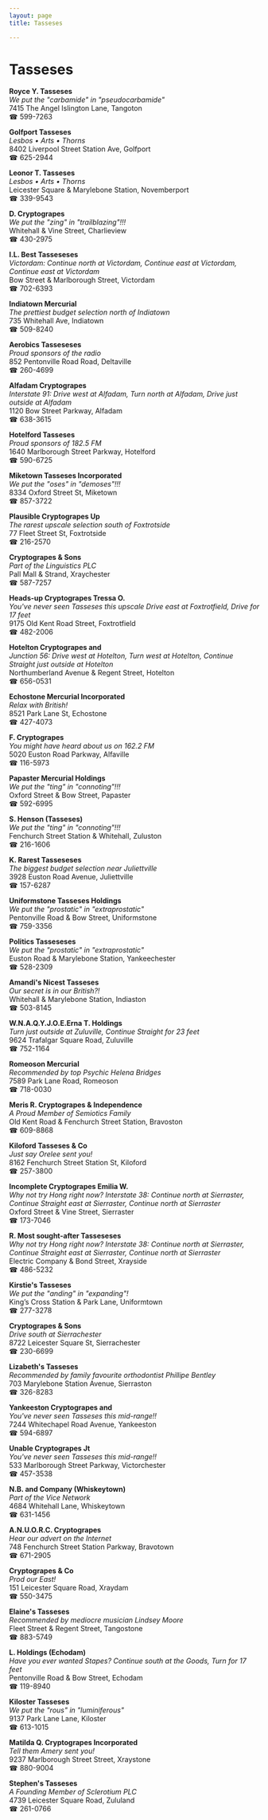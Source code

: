 ```yaml
---
layout: page 
title: Tasseses

---
```



# Tasseses


 **Royce Y. Tasseses**  
_We put the "carbamide" in "pseudocarbamide"_  
7415 The Angel Islington Lane, Tangoton  
☎ 599-7263

**Golfport Tasseses**  
_Lesbos • Arts • Thorns_  
8402 Liverpool Street Station Ave, Golfport  
☎ 625-2944

**Leonor T. Tasseses**  
_Lesbos • Arts • Thorns_  
Leicester Square & Marylebone Station, Novemberport  
☎ 339-9543

**D. Cryptograpes**  
_We put the "zing" in "trailblazing"!!!_  
Whitehall & Vine Street, Charlieview  
☎ 430-2975

**I.L. Best Tasseseses**  
_Victordam: Continue north at Victordam, Continue east at Victordam, Continue east at Victordam_  
Bow Street & Marlborough Street, Victordam  
☎ 702-6393

**Indiatown Mercurial**  
_The prettiest budget selection north of Indiatown_  
735 Whitehall Ave, Indiatown  
☎ 509-8240

**Aerobics Tasseseses**  
_Proud sponsors of the radio_  
852 Pentonville Road Road, Deltaville  
☎ 260-4699

**Alfadam Cryptograpes**  
_Interstate 91: Drive west at Alfadam, Turn north at Alfadam, Drive just outside at Alfadam_  
1120 Bow Street Parkway, Alfadam  
☎ 638-3615

**Hotelford Tasseses**  
_Proud sponsors of 182.5 FM_  
1640 Marlborough Street Parkway, Hotelford  
☎ 590-6725

**Miketown Tasseses Incorporated**  
_We put the "oses" in "demoses"!!!_  
8334 Oxford Street St, Miketown  
☎ 857-3722

**Plausible Cryptograpes Up**  
_The rarest upscale selection south of Foxtrotside_  
77 Fleet Street St, Foxtrotside  
☎ 216-2570

**Cryptograpes & Sons**  
_Part of the Linguistics PLC_  
Pall Mall & Strand, Xraychester  
☎ 587-7257

**Heads-up Cryptograpes Tressa O.**  
_You've never seen Tasseses this upscale 
Drive east at Foxtrotfield, Drive for 17 feet_  
9175 Old Kent Road Street, Foxtrotfield  
☎ 482-2006

**Hotelton Cryptograpes and**  
_Junction 56: Drive west at Hotelton, Turn west at Hotelton, Continue Straight just outside at Hotelton_  
Northumberland Avenue & Regent Street, Hotelton  
☎ 656-0531

**Echostone Mercurial Incorporated**  
_Relax with British!_  
8521 Park Lane St, Echostone  
☎ 427-4073

**F. Cryptograpes**  
_You might have heard about us on 162.2 FM_  
5020 Euston Road Parkway, Alfaville  
☎ 116-5973

**Papaster Mercurial Holdings**  
_We put the "ting" in "connoting"!!!_  
Oxford Street & Bow Street, Papaster  
☎ 592-6995

**S. Henson (Tasseses)**  
_We put the "ting" in "connoting"!!!_  
Fenchurch Street Station & Whitehall, Zuluston  
☎ 216-1606

**K. Rarest Tasseseses**  
_The biggest budget selection near Juliettville_  
3928 Euston Road Avenue, Juliettville  
☎ 157-6287

**Uniformstone Tasseses Holdings**  
_We put the "prostatic" in "extraprostatic"_  
Pentonville Road & Bow Street, Uniformstone  
☎ 759-3356

**Politics Tasseseses**  
_We put the "prostatic" in "extraprostatic"_  
Euston Road & Marylebone Station, Yankeechester  
☎ 528-2309

**Amandi's Nicest Tasseses**  
_Our secret is in our British?!_  
Whitehall & Marylebone Station, Indiaston  
☎ 503-8145

**W.N.A.Q.Y.J.O.E.Erna T. Holdings**  
_Turn just outside at Zuluville, Continue Straight for 23 feet_  
9624 Trafalgar Square Road, Zuluville  
☎ 752-1164

**Romeoson Mercurial**  
_Recommended by top Psychic Helena Bridges_  
7589 Park Lane Road, Romeoson  
☎ 718-0030

**Meris R. Cryptograpes & Independence**  
_A Proud Member of Semiotics Family_  
Old Kent Road & Fenchurch Street Station, Bravoston  
☎ 609-8868

**Kiloford Tasseses & Co**  
_Just say Orelee sent you!_  
8162 Fenchurch Street Station St, Kiloford  
☎ 257-3800

**Incomplete Cryptograpes Emilia W.**  
_Why not try Hong right now? 
Interstate 38: Continue north at Sierraster, Continue Straight east at Sierraster, Continue north at Sierraster_  
Oxford Street & Vine Street, Sierraster  
☎ 173-7046

**R. Most sought-after Tasseseses**  
_Why not try Hong right now? 
Interstate 38: Continue north at Sierraster, Continue Straight east at Sierraster, Continue north at Sierraster_  
Electric Company & Bond Street, Xrayside  
☎ 486-5232

**Kirstie's Tasseses**  
_We put the "anding" in "expanding"!_  
King’s Cross Station & Park Lane, Uniformtown  
☎ 277-3278

**Cryptograpes & Sons**  
_Drive south at Sierrachester_  
8722 Leicester Square St, Sierrachester  
☎ 230-6699

**Lizabeth's Tasseses**  
_Recommended by family favourite orthodontist Phillipe Bentley_  
703 Marylebone Station Avenue, Sierraston  
☎ 326-8283

**Yankeeston Cryptograpes and**  
_You've never seen Tasseses this mid-range!!_  
7244 Whitechapel Road Avenue, Yankeeston  
☎ 594-6897

**Unable Cryptograpes Jt**  
_You've never seen Tasseses this mid-range!!_  
533 Marlborough Street Parkway, Victorchester  
☎ 457-3538

**N.B. and Company (Whiskeytown)**  
_Part of the Vice Network_  
4684 Whitehall Lane, Whiskeytown  
☎ 631-1456

**A.N.U.O.R.C. Cryptograpes**  
_Hear our advert on the Internet_  
748 Fenchurch Street Station Parkway, Bravotown  
☎ 671-2905

**Cryptograpes & Co**  
_Prod our East!_  
151 Leicester Square Road, Xraydam  
☎ 550-3475

**Elaine's Tasseses**  
_Recommended by mediocre musician Lindsey Moore_  
Fleet Street & Regent Street, Tangostone  
☎ 883-5749

**L. Holdings (Echodam)**  
_Have you ever wanted Stapes? 
Continue south at the Goods, Turn for 17 feet_  
Pentonville Road & Bow Street, Echodam  
☎ 119-8940

**Kiloster Tasseses**  
_We put the "rous" in "luminiferous"_  
9137 Park Lane Lane, Kiloster  
☎ 613-1015

**Matilda Q. Cryptograpes Incorporated**  
_Tell them Amery sent you!_  
9237 Marlborough Street Street, Xraystone  
☎ 880-9004

**Stephen's Tasseses**  
_A Founding Member of Sclerotium PLC_  
4739 Leicester Square Road, Zululand  
☎ 261-0766

